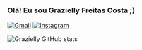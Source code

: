 ### Olá! Eu sou Grazielly Freitas Costa ;)

[![Gmail](https://img.shields.io/badge/Gmail-D14836?style=for-the-badge&logo=gmail&logoColor=white)](https://graziellycosta396@gmail.com)
[![Instagram](https://img.shields.io/badge/Instagram-E4405F?style=for-the-badge&logo=instagram&logoColor=white)](https://instagram.com/fgrazielly301?igshid=MWM2YjbjM2Q=)

![Grazielly GitHub stats](https://github-readme-stats.vercel.app/api?username=GraZielly002&show_icons=true&theme=radical)

